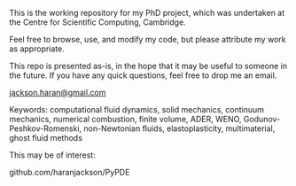 This is the working repository for my PhD project, which was undertaken at the
Centre for Scientific Computing, Cambridge.

Feel free to browse, use, and modify my code, but please attribute my work as
appropriate.

This repo is presented as-is, in the hope that it may be useful to someone in
the future. If you have any quick questions, feel free to drop me an email.

jackson.haran@gmail.com

Keywords: computational fluid dynamics, solid mechanics, continuum mechanics,
numerical combustion, finite volume, ADER, WENO, Godunov-Peshkov-Romenski,
non-Newtonian fluids, elastoplasticity, multimaterial, ghost fluid methods

This may be of interest:

github.com/haranjackson/PyPDE
